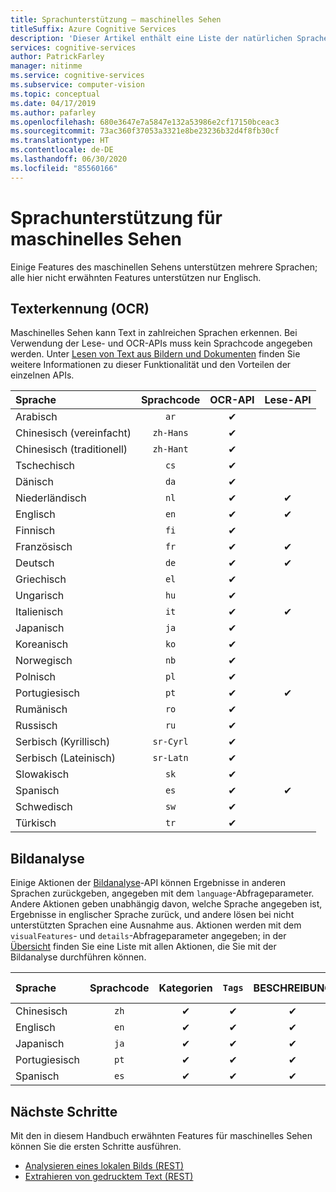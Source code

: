 ```yaml
---
title: Sprachunterstützung – maschinelles Sehen
titleSuffix: Azure Cognitive Services
description: 'Dieser Artikel enthält eine Liste der natürlichen Sprachen, die von Features für maschinelles Sehen unterstützt werden: OCR, Texterkennung und Lesen.'
services: cognitive-services
author: PatrickFarley
manager: nitinme
ms.service: cognitive-services
ms.subservice: computer-vision
ms.topic: conceptual
ms.date: 04/17/2019
ms.author: pafarley
ms.openlocfilehash: 680e3647e7a5847e132a53986e2cf17150bceac3
ms.sourcegitcommit: 73ac360f37053a3321e8be23236b32d4f8fb30cf
ms.translationtype: HT
ms.contentlocale: de-DE
ms.lasthandoff: 06/30/2020
ms.locfileid: "85560166"
---
```

# <a name="language-support-for-computer-vision"></a>Sprachunterstützung für maschinelles Sehen

Einige Features des maschinellen Sehens unterstützen mehrere Sprachen; alle hier nicht erwähnten Features unterstützen nur Englisch.

## <a name="text-detection-ocr"></a>Texterkennung (OCR)

Maschinelles Sehen kann Text in zahlreichen Sprachen erkennen. Bei Verwendung der Lese- und OCR-APIs muss kein Sprachcode angegeben werden. Unter [Lesen von Text aus Bildern und Dokumenten](concept-recognizing-text.md) finden Sie weitere Informationen zu dieser Funktionalität und den Vorteilen der einzelnen APIs.

|Sprache| Sprachcode | OCR-API | Lese-API |
|:-----|:----:|:-----:|:---:|
|Arabisch | `ar`|✔ | |
|Chinesisch (vereinfacht) | `zh-Hans`|✔ | |
|Chinesisch (traditionell) | `zh-Hant`|✔ | |
|Tschechisch | `cs` |✔ | |
|Dänisch | `da` |✔ | |
|Niederländisch | `nl` |✔ |✔ |
|Englisch | `en` |✔ |✔ |
|Finnisch | `fi` |✔ | |
|Französisch | `fr` |✔ |✔ |
|Deutsch | `de` |✔ |✔ |
|Griechisch | `el` |✔ | |
|Ungarisch | `hu` |✔ | |
|Italienisch | `it` |✔ |✔ |
|Japanisch | `ja` |✔ | |
|Koreanisch | `ko` |✔ | |
|Norwegisch | `nb` |✔ | |
|Polnisch | `pl` |✔ | |
|Portugiesisch | `pt` |✔ |✔ |
|Rumänisch | `ro` |✔ | |
|Russisch | `ru` |✔ | |
|Serbisch (Kyrillisch) | `sr-Cyrl` |✔ | |
|Serbisch (Lateinisch) | `sr-Latn` |✔ | |
|Slowakisch | `sk` |✔ | |
|Spanisch | `es` |✔ |✔ |
|Schwedisch | `sw` |✔ | |
|Türkisch | `tr` |✔ | |

## <a name="image-analysis"></a>Bildanalyse

Einige Aktionen der [Bildanalyse](https://westus.dev.cognitive.microsoft.com/docs/services/5adf991815e1060e6355ad44/operations/56f91f2e778daf14a499e1fa)-API können Ergebnisse in anderen Sprachen zurückgeben, angegeben mit dem `language`-Abfrageparameter. Andere Aktionen geben unabhängig davon, welche Sprache angegeben ist, Ergebnisse in englischer Sprache zurück, und andere lösen bei nicht unterstützten Sprachen eine Ausnahme aus. Aktionen werden mit dem `visualFeatures`- und `details`-Abfrageparameter angegeben; in der [Übersicht](home.md) finden Sie eine Liste mit allen Aktionen, die Sie mit der Bildanalyse durchführen können.

|Sprache | Sprachcode | Kategorien | `Tags` | BESCHREIBUNG | Erwachsene | Marken | Color | Gesichtserkennung | ImageType | Objekte | Prominente | Besondere Merkmale |
|:---|:---:|:----:|:---:|:---:|:---:|:---:|:---:|:---:|:---:|:---:|:---:|:---:|
|Chinesisch | `zh`    | ✔ | ✔| ✔|-|-|-|-|-|❌|✔|✔|
|Englisch | `en`   | ✔ | ✔| ✔|✔|✔|✔|✔|✔|✔|✔|✔|
|Japanisch | `ja`   | ✔ | ✔| ✔|-|-|-|-|-|❌|✔|✔|
|Portugiesisch | `pt` | ✔ | ✔| ✔|-|-|-|-|-|❌|✔|✔|
|Spanisch | `es`    | ✔ | ✔| ✔|-|-|-|-|-|❌|✔|✔|

## <a name="next-steps"></a>Nächste Schritte

Mit den in diesem Handbuch erwähnten Features für maschinelles Sehen können Sie die ersten Schritte ausführen.

* [Analysieren eines lokalen Bilds (REST)](./quickstarts/csharp-analyze.md)
* [Extrahieren von gedrucktem Text (REST)](./quickstarts/csharp-print-text.md)
